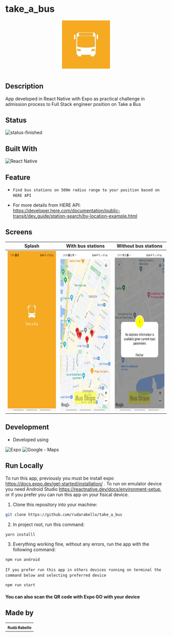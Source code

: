 # take_a_bus

<p align="center">
 <img src="/assets/icon.png" height="150px" />
<p/>

#

## Description

App developed in React Native with Expo as practical challenge in admission process to Full Stack engineer position on Take a Bus

## Status

![status-finished](https://img.shields.io/badge/status-finished-green?style=for-the-badge)


## Built With

![React Native](https://img.shields.io/badge/react_native-%2320232a.svg?style=for-the-badge&logo=react&logoColor=%2361DAFB)

## Feature

- `Find bus stations on 500m radius range to your position based on HERE API` 

- For more details from HERE API: https://developer.here.com/documentation/public-transit/dev_guide/station-search/by-location-example.html

## Screens
 
Splash        | With bus stations    | Without bus stations        
:------------------:|:--------------:|:-------------------------:
<img src="/assets/splash_screen.jpg" alt="show_case"  height="500"> | <img src="/assets/markers2.jpg" alt="show_case"  height="500"> | <img src="/assets/no_stations.jpg" alt="show_case"  height="500"> 


## Development
- Developed using

![Expo](https://img.shields.io/badge/expo-1C1E24?style=for-the-badge&logo=expo&logoColor=#D04A37)
![Google - Maps](https://img.shields.io/badge/Google-Maps-blue?style=for-the-badge)


## Run Locally

To run this app, previously you must be install expo https://docs.expo.dev/get-started/installation/ . To run on emulator device you need Android Studio https://reactnative.dev/docs/environment-setup, or if you prefer you can run this app on your fisical device.

1. Clone this repository into your machine:

```bash
git clone https://github.com/rudarabello/take_a_bus
```

2. In project root, run this command:

```bash
yarn installl
```
3. Everything working fine, without any errors, run the app with the following command:

```bash
npm run android 
```

`If you prefer run this app in others devices running on terminal the command below and selecting preferred device`

```bash
npm run start
```

#### You can also scan the QR code with Expo GO with your device

## Made by


<table>
  <tr>
    <td align="center"><a href="https://github.com/rudarabello"><sub><b>Rudá Rabello</b></sub></a><br/></td>
    </tr>
</table>
